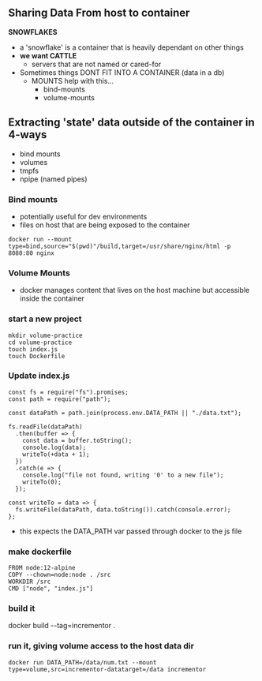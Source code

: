 ## Sharing Data From host to container
**SNOWFLAKES**
- a 'snowflake' is a container that is heavily dependant on other things
- **we want CATTLE**
	- servers that are not named or cared-for
- Sometimes things DONT FIT INTO A CONTAINER (data in a db)
	- MOUNTS help with this...
		- bind-mounts
		- volume-mounts

## Extracting 'state' data outside of the container in 4-ways
- bind mounts
- volumes
- tmpfs
- npipe (named pipes)

### Bind mounts
- potentially useful for dev environments
- files on host that are being exposed to the container
```
docker run --mount type=bind,source="$(pwd)"/build,target=/usr/share/nginx/html -p 8080:80 nginx
```

### Volume Mounts
- docker manages content that lives on the host machine but accessible inside the container

### start a new project
```
mkdir volume-practice
cd volume-practice 
touch index.js
touch Dockerfile
``` 

### Update index.js
```
const fs = require("fs").promises;
const path = require("path");

const dataPath = path.join(process.env.DATA_PATH || "./data.txt");

fs.readFile(dataPath)
  .then(buffer => {
    const data = buffer.toString();
    console.log(data);
    writeTo(+data + 1);
  })
  .catch(e => {
    console.log("file not found, writing '0' to a new file");
    writeTo(0);
  });

const writeTo = data => {
  fs.writeFile(dataPath, data.toString()).catch(console.error);
};
```
- this expects the DATA_PATH var passed through docker to the js file

### make dockerfile
```
FROM node:12-alpine
COPY --chown=node:node . /src
WORKDIR /src
CMD ["node", "index.js"]
```

### build it
 docker build --tag=incrementor .

### run it, giving volume access to the host data dir
```
docker run DATA_PATH=/data/num.txt --mount type=volume,src=incrementor-datatarget=/data incrementor
```
